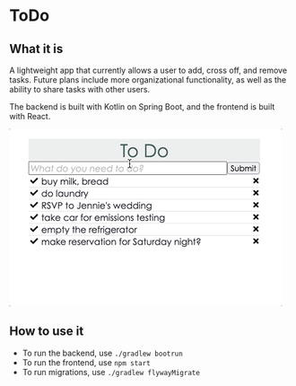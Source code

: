 # **ToDo**

## **What it is**
A lightweight app that currently allows a user to add, cross off, and remove tasks. Future plans include more organizational functionality, as well as the ability to share tasks with other users.

The backend is built with Kotlin on Spring Boot, and the frontend is built with React.

![](ToDo-app.gif)

## **How to use it**
- To run the backend, use `./gradlew bootrun`
- To run the frontend, use `npm start`
- To run migrations, use `./gradlew flywayMigrate`
